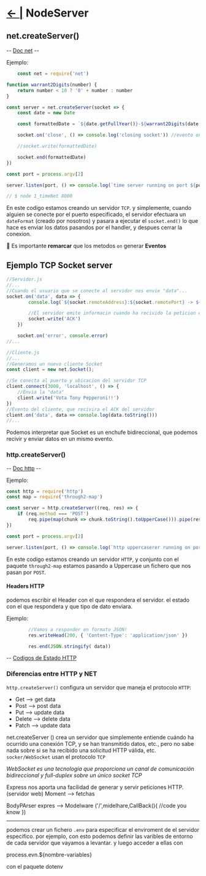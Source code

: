 # [← |](https://github.com/VGamezz19/skylab-boot-notes/blob/master/semana06/)   NodeServer

## net.createServer()

-- [Doc net](https://nodejs.org/api/net.html) --

Ejemplo:

```javascript
    const net = require('net')

function warrant2Digits(number) {
    return number < 10 ? '0' + number : number
}

const server = net.createServer(socket => {
    const date = new Date

    const formattedDate = `${date.getFullYear()}-${warrant2Digits(date.getMonth() + 1)}-${warrant2Digit(date.getDate())} ${warrant2Digits(date.getHours())}:${warrant2Digits(date.getMinutes())}\n`

    socket.on('close', () => console.log('closing socket')) //evento on CLOSE

    //socket.write(formattedDate)

    socket.end(formattedDate)
})

const port = process.argv[2]

server.listen(port, () => console.log(`time server running on port ${port}`))

// $ node 1_timeNet 8000
```

En este codigo estamos creando un servidor `TCP`. y simplemente, cuando alguien se conecte por el puerto especificado, el servidor efectuara un `dateFormat` (creado por nosotros) y pasara a ejecutar el `socket.end()` lo que hace es enviar los datos pasandos por el handler, y despues cerrar la conexion.

🚨 Es importante **remarcar** que los metodos `on` generar **Eventos**

## Ejemplo TCP Socket server

```javascript
//Servidor.js
//...
//Cuando el usuario que se conecte al servidor nos envie "data"...
socket.on('data', data => {
        console.log(`${socket.remoteAddress}:${socket.remotePort} -> ${data.toString().substring(0, 100)}`)

        //El servidor emite informacin cuando ha recivido la peticion del cliente.
        socket.write('ACK')
    })

    socket.on('error', console.error)
//...

//Cliente.js
//...
//Generamos un nuevo cliente Socket
const client = new net.Socket();

//Se conecta al puerto y ubicacion del servidor TCP
client.connect(3000, 'localhost', () => {
    //Envia la "data"
    client.write('Vota Tony Pepperoni!!')
})
//Evento del cliente, que recivira el ACK del servidor
client.on('data', data => console.log(data.toString()))
//...
```

Podemos interpretar que Socket es un enchufe bidireccional, que podemos recivir y enviar datos en un mismo evento.

### http.createServer()

-- [Doc http](https://nodejs.org/api/http.html) --

Ejemplo:

```javascript
const http = require('http')
const map = require('through2-map')

const server = http.createServer((req, res) => {
    if (req.method === 'POST')
        req.pipe(map(chunk => chunk.toString().toUpperCase())).pipe(res)
})

const port = process.argv[2]

server.listen(port, () => console.log(`http uppercaserer running on port ${port}`))
```

En este codigo estamos creando un servidor `HTTP`, y conjunto con el paquete `through2-map` estamos pasando a Uppercase un fichero que nos pasan por `POST`.

#### Headers HTTP

podemos escribir el Header con el que respondera el servidor. el estado con el que respondera y que tipo de dato enviara.

Ejemplo:

```javascript
        //Vamos a responder en formato JSON!
        res.writeHead(200, { 'Content-Type': 'application/json' })

        res.end(JSON.stringify( data))
```

-- [Codigos de Estado HTTP](https://es.wikipedia.org/wiki/Anexo:C%C3%B3digos_de_estado_HTTP)

### Diferencias entre HTTP y NET

`http.createServer()` configura un servidor que maneja el protocolo `HTTP`:

- Get --> get data
- Post --> post data
- Put --> update data
- Delete --> delete data
- Patch --> update data

net.createServer () crea un servidor que simplemente entiende cuándo ha ocurrido una conexión TCP, y se han transmitido datos, etc., pero no sabe nada sobre si se ha recibido una solicitud HTTP válida, etc.
`socker/WebSocket` usan el protocolo `TCP`

 *WebSocket es una tecnología que proporciona un canal de comunicación bidireccional y full-duplex sobre un único socket TCP*



Express nos aporta una facilidad de generar y servir peticiones HTTP. (servidor web)
Moment --> fetchas

BodyPArser expres --> Modelware ('/',midelhare,CallBack(){
    //code you know
})

-----
podemos crear un fichero `.env` para especificar el enviroment de el servidor especifico.
por ejemplo, con esto podemos definir las varibles de entorno de cada servidor que vayamos a levantar.
y luego acceder a ellas con

process.evn.${nombre-variables}

con el paquete dotenv